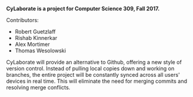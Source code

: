 <p><b>CyLaborate is a project for Computer Science 309, Fall 2017.</b></p>
Contributors:
<ul>
	<li>Robert Guetzlaff
	<li>Rishab Kinnerkar
	<li>Alex Mortimer
	<li>Thomas Wesolowski
</ul>
CyLaborate will provide an alternative to Github, offering a new style of version control. Instead of pulling local copies down and working on branches, the entire project will be constantly synced across all users' devices in real time. This will eliminate the need for merging commits and resolving merge conflicts.
